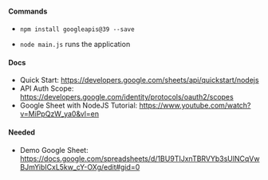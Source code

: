 #### Commands 

* `npm install googleapis@39 --save` 

* `node main.js` runs the application

#### Docs

* Quick Start: https://developers.google.com/sheets/api/quickstart/nodejs
* API Auth Scope: https://developers.google.com/identity/protocols/oauth2/scopes
* Google Sheet with NodeJS Tutorial: https://www.youtube.com/watch?v=MiPpQzW_ya0&vl=en

#### Needed

* Demo Google Sheet: https://docs.google.com/spreadsheets/d/1BU9TIJxnTBRVYb3sUlNCqVwBJmYibICxL5kw_cY-OXg/edit#gid=0

